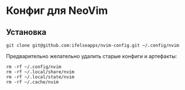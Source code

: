 # Конфиг для NeoVim

## Установка

```
git clone git@github.com:ifelseapps/nvim-config.git ~/.config/nvim
```

Предварительно желательно удалить старые конфиги и артефакты:

```
rm -rf ~/.config/nvim
rm -rf ~/.local/share/nvim
rm -rf ~/.local/state/nvim
rm -rf ~/.cache/nvim
```
